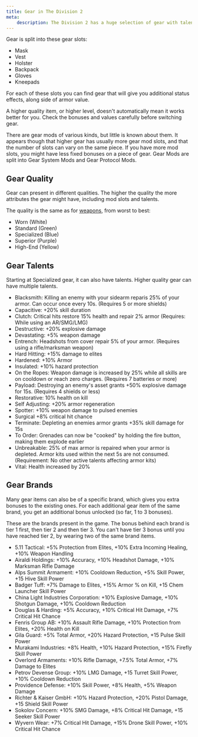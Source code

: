 ```yaml
---
title: Gear in The Division 2
meta:
    description: The Division 2 has a huge selection of gear with talents and stats that make your character stronger. Here you find everything you need.
---
```


Gear is split into these gear slots:

- Mask
- Vest
- Holster
- Backpack
- Gloves
- Kneepads

For each of these slots you can find gear that will give you additional status effects, along side of armor value.

A higher quality item, or higher level, doesn't automatically mean it works better for you. Check the bonuses and values carefully before switching gear.

There are gear mods of various kinds, but little is known about them. It appears though that higher gear has usually more gear mod slots, and that the number of slots can vary on the same piece. If you have more mod slots, you might have less fixed bonuses on a piece of gear. Gear Mods are split into Gear System Mods and Gear Protocol Mods.

## Gear Quality

Gear can present in different qualities. The higher the quality the more attributes the gear might have, including mod slots and talents.

The quality is the same as for [weapons](/weapons.html), from worst to best:

- Worn (White)
- Standard (Green)
- Specialized (Blue)
- Superior (Purple)
- High-End (Yellow)


## Gear Talents

Starting at Specialized gear, it can also have talents. Higher quality gear can have multiple talents.

- Blacksmith: Killing an enemy with your sidearm reparis 25% of your armor. Can occur once every 10s. (Requires 5 or more shields)
- Capacitive: +20% skill duration
- Clutch: Critical hits restore 15% health and repair 2% armor (Requires: While using an AR/SMG/LMG)
- Destructive: +20% explosive damage
- Devastating: +5% weapon damage
- Entrench: Headshots from cover repair 5% of your armor. (Requires using a rifle/marksman weapon)
- Hard Hitting: +15% damage to elites
- Hardened: +10% Armor
- Insulated: +10% hazard protection
- On the Ropes: Weapon damage is increased by 25% while all skills are on cooldown or reach zero charges. (Requires 7 batteries or more)
- Payload: Destroying an enemy's asset grants +50% explosive damage for 15s. (Requires 4 shields or less)
- Restorative: 10% health on kill
- Self Adjusting: +20% armor regeneration
- Spotter: +10% weapon damage to pulsed enemies
- Surgical +8% critical hit chance
- Terminate: Depleting an enemies armor grants +35% skill damage for 15s
- To Order: Grenades can now be "cooked" by holding the fire button, making them explode earlier
- Unbreakable: 25% of max armor is repaired when your armor is depleted. Armor kits used within the next 5s are not consumed. (Requirement: No other active talents affecting armor kits)
- Vital: Health increased by 20%

## Gear Brands

Many gear items can also be of a specific brand, which gives you extra bonuses to the existing ones. For each additional gear item of the same brand, you get an additional bonus unlocked (so far, 1 to 3 bonuses). 

These are the brands present in the game. The bonus behind each brand is tier 1 first, then tier 2 and then tier 3. You can't have tier 3 bonus until you have reached tier 2, by wearing two of the same brand items.

- 5.11 Tactical: +5% Protection from Elites, +10% Extra Incoming Healing, +10% Weapon Handling
- Airaldi Holdings: +10% Accuracy, +10% Headshot Damage, +10% Marksman Rifle Damage
- Alps Summit Armament: +10% Cooldown Reduction, +5% Skill Power, +15 Hive Skill Power
- Badger Tuff: +7% Damage to Elites, +15% Armor % on Kill, +15 Chem Launcher Skill Power
- China Light Industries Corporation: +10% Explosive Damage, +10% Shotgun Damage, +10% Cooldown Reduction
- Douglas & Harding: +5% Accuracy, +10% Critical Hit Damage, +7% Critical Hit Chance
- Fenris Group AB: +10% Assault Rifle Damage, +10% Protection from Elites, +20% Health on Kill
- Gila Guard: +5% Total Armor, +20% Hazard Protection, +15 Pulse Skill Power
- Murakami Industries: +8% Health, +10% Hazard Protection, +15% Firefly Skill Power
- Overlord Armaments: +10% Rifle Damage, +7.5% Total Armor, +7% Damage to Elites
- Petrov Devense Group: +10% LMG Damage, +15 Turret Skill Power, +10% Cooldown Reduction
- Providence Defense: +10% Skill Power, +8% Health, +5% Weapon Damage
- Richter & Kaiser GmbH: +10% Hazard Protection, +20% Pistol Damage, +15 Shield Skill Power
- Sokolov Concern: +10% SMG Damage, +8% Critical Hit Damage, +15 Seeker Skill Power
- Wyvern Wear: +7% Critical Hit Damage, +15% Drone Skill Power, +10% Critical Hit Chance